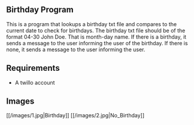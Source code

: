 ## Birthday Program
This is a program that lookups a birthday txt file and compares to the current date to check for birthdays.
The birthday txt file should be of the format 04-30 John Doe. That is month-day name.
If there is a birthday, it sends a message to the user informing the user of the birthday.
If there is none, it sends a message to the user informing the user.

## Requirements
* A twillo account

## Images
[[/images/1.jpg|Birthday]]
[[/images/2.jpg|No_Birthday]]
